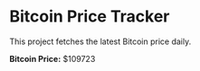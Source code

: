 # Bitcoin Price Tracker

This project fetches the latest Bitcoin price daily.

**Bitcoin Price:** $109723
